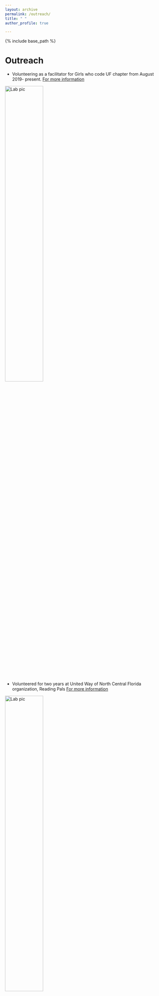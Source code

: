 ```yaml
---
layout: archive
permalink: /outreach/
title: " "
author_profile: true

---
```

{% include base_path %}


Outreach
==========
* Volunteering as a facilitator for Girls who code UF chapter from August 2019- present. [For more information](https://girlswhocode.com/)
<img src="http://NatyaHans.github.io/images/gwc-halloween.jpg" alt="Lab pic" style="width:50%">

* Volunteered for two years at United Way of North Central Florida organization, Reading Pals [For more information](http://www.unitedwayncfl.org/readingpals-0) 
<img src="http://NatyaHans.github.io/images/RPtiffany.jpg" alt="Lab pic" style="width:50%">

Professional service
========
* Served at moderator for lightening talk session at SSB standalone meeting Gainesville, Feb 2-6 2020
* Served in the organizing committee for SSB standalone meeting in Gainesville, Feb 2-6 2020  [For more information](https://systbiol.github.io/ssb2020/)
* Serving as Treasurer for SACNAS (Society for Advancement of Chicanos/Hispanics and Native Americans in Science) Florida Chapter,2019-2020
* Serving as content developer for biology department newsletter symBIOsis, 2019-2020
* Serving as Public Relations & Fundraising Rep for Biology Graduate Student Association,2019-2020
* Served as the IT rep for Biology Graduate Student Association , managing the website, 2018-2019
* Served as the Graduate Student Council Student Rep for Genetics Institute 2013-2014
* Organized DNA day (April 2016) at University of Florida Genetics Institute 

Science fair judging
========
* Served as judge for following local schools: 
    - 12/12/19 - Kanapaha Middle School (Gainesville)
    - 12/13/18 - Westwood Middle School (Gainesville)
    - 11/16/17 - Bishop Middle School (Gainesville) 
    - 12/9/15 - Ft. Clarke Middle School (Gainesville)

* Served as judge for the Alachua Regional Science and Engineering Fair held on 02/08/18 at the Santa Fe College Gymnasium (Gainesville)


